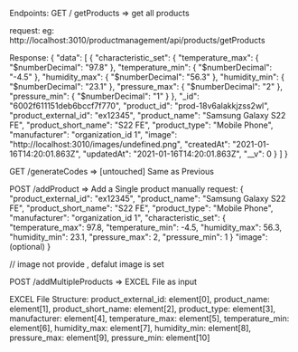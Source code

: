 Endpoints:
GET / getProducts => get all products

request:
eg: http://localhost:3010/productmanagement/api/products/getProducts

Response:
{
    "data": [
        {
            "characteristic_set": {
                "temperature_max": {
                    "$numberDecimal": "97.8"
                },
                "temperature_min": {
                    "$numberDecimal": "-4.5"
                },
                "humidity_max": {
                    "$numberDecimal": "56.3"
                },
                "humidity_min": {
                    "$numberDecimal": "23.1"
                },
                "pressure_max": {
                    "$numberDecimal": "2"
                },
                "pressure_min": {
                    "$numberDecimal": "1"
                }
            },
            "_id": "6002f611151deb6bccf7f770",
            "product_id": "prod-18v6alakkjzss2wl",
            "product_external_id": "ex12345",
            "product_name": "Samsung Galaxy S22 FE",
            "product_short_name": "S22 FE",
            "product_type": "Mobile Phone",
            "manufacturer": "organization_id 1",
            "image": "http://localhost:3010/images/undefined.png",
            "createdAt": "2021-01-16T14:20:01.863Z",
            "updatedAt": "2021-01-16T14:20:01.863Z",
            "__v": 0
        }
    ]
}

GET /generateCodes =>
[untouched] Same as Previous

POST /addProduct => Add a Single product manually
request:
{
    "product_external_id": "ex12345",
    "product_name": "Samsung Galaxy S22 FE",
    "product_short_name": "S22 FE",
    "product_type": "Mobile Phone",
    "manufacturer": "organization_id 1",
    "characteristic_set":
      {
        "temperature_max": 97.8,
        "temperature_min": -4.5,
        "humidity_max": 56.3,
        "humidity_min": 23.1,
        "pressure_max": 2,
        "pressure_min": 1
      }
    "image":(optional)
  }

  // image not provide , defalut image is set


  POST /addMultipleProducts => EXCEL File as input

  EXCEL File Structure:
                    product_external_id: element[0],
                    product_name: element[1],
                    product_short_name: element[2],
                    product_type: element[3],
                    manufacturer: element[4],
                    temperature_max: element[5],
                    temperature_min: element[6],
                    humidity_max: element[7],
                    humidity_min: element[8],
                    pressure_max: element[9],
                    pressure_min: element[10]